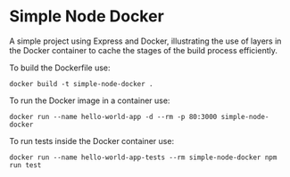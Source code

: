 # Simple Node Docker
A simple project using Express and Docker, illustrating the use of layers in the Docker container to cache the stages of the build process efficiently.

To build the Dockerfile use:

```
docker build -t simple-node-docker .
```

To run the Docker image in a container use:

```
docker run --name hello-world-app -d --rm -p 80:3000 simple-node-docker
```

To run tests inside the Docker container use:

```
docker run --name hello-world-app-tests --rm simple-node-docker npm run test
```
